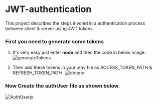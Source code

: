 
# JWT-authentication
 This project describes the steps involed in a authentication process between client & server using JWT tokens.

### First you need to generate some tokens 
 1. It's very easy just enter **node** and then the code in below image.
![generateTokens](https://user-images.githubusercontent.com/76589507/113830479-4865e480-97a4-11eb-8c28-64451f35146e.PNG)

 2. Then add these tokens in your .env file as ACCESS_TOKEN_PATH & REFRESH_TOKEN_PATH.
 ![dotenv](https://user-images.githubusercontent.com/76589507/113831448-40f30b00-97a5-11eb-800a-45dc8f1aa073.PNG)

### Now Create the authUser file as shown below.
![AuthUserjs](https://user-images.githubusercontent.com/76589507/113831623-70a21300-97a5-11eb-80e5-cd50fbd93f68.PNG)

